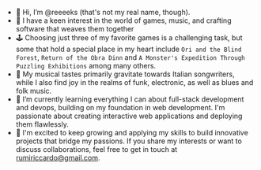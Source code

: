 - 👋 Hi, I’m @reeeeks (that's not my real name, though).
- 👀 I have a keen interest in the world of games, music, and crafting software that weaves them together
- 🕹️ Choosing just three of my favorite games is a challenging task, but some that hold a special place in my heart include `Ori and the Blind Forest`, `Return of the Obra Dinn` and `A Monster's Expedition Through Puzzling Exhibitions` among many others.
- 🎵 My musical tastes primarily gravitate towards Italian songwriters, while I also find joy in the realms of funk, electronic, as well as blues and folk music.
- 🌱 I’m currently learning everything I can about full-stack development and devops, building on my foundation in web development. I'm passionate about creating interactive web applications and deploying them flawlessly.
- 🚀 I'm excited to keep growing and applying my skills to build innovative projects that bridge my passions. If you share my interests or want to discuss collaborations, feel free to get in touch at rumiriccardo@gmail.com.

<!---
reeeeks/reeeeks is a ✨ special ✨ repository because its `README.md` (this file) appears on your GitHub profile.
You can click the Preview link to take a look at your changes.

Add project showcase and a sentence that invites people to get in touch if interested.
--->
